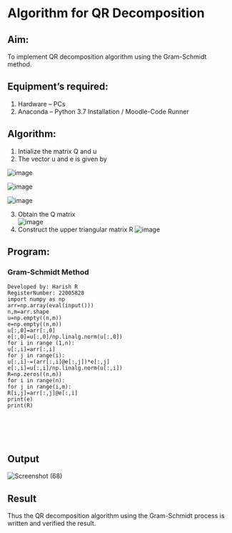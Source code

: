 # Algorithm for QR Decomposition
## Aim:
To implement QR decomposition algorithm using the Gram-Schmidt method.
## Equipment’s required:
1.	Hardware – PCs
2.	Anaconda – Python 3.7 Installation / Moodle-Code Runner
## Algorithm:
1.	Intialize the matrix Q and u
2.	The vector u and e is given by

![image](https://github.com/Harishspice/Mathematics-for-Artificial-Intelligence/assets/117935868/e78d2b51-5c1b-4590-95c0-2b48934d1008)

![image](https://github.com/Harishspice/Mathematics-for-Artificial-Intelligence/assets/117935868/83e59c11-e985-4aed-a72d-e1dfbf853e7b)

![image](https://github.com/Harishspice/Mathematics-for-Artificial-Intelligence/assets/117935868/60890874-8910-45e2-b46b-c6999349cb08)

3.	Obtain the Q matrix   
![image](https://github.com/Harishspice/Mathematics-for-Artificial-Intelligence/assets/117935868/b074bf68-5208-4373-8693-d952c77de596)
4.	Construct the upper triangular matrix R
![image](https://github.com/Harishspice/Mathematics-for-Artificial-Intelligence/assets/117935868/d9f355db-5f52-43a8-9e46-9f79df7e06ab)



## Program:
### Gram-Schmidt Method
```
Developed by: Harish R
RegisterNumber: 22005828
import numpy as np
arr=np.array(eval(input()))
n,m=arr.shape
u=np.empty((n,m))
e=np.empty((n,m))
u[:,0]=arr[:,0]
e[:,0]=u[:,0]/np.linalg.norm(u[:,0])
for i in range (1,n):
u[:,i]=arr[:,i]
for j in range(i):
u[:,i]-=(arr[:,i]@e[:,j])*e[:,j]
e[:,i]=u[:,i]/np.linalg.norm(u[:,i])
R=np.zeros((n,m))
for i in range(n):
for j in range(i,m):
R[i,j]=arr[:,j]@e[:,i]
print(e)
print(R)






```

## Output
![Screenshot (68)](https://user-images.githubusercontent.com/117935868/215328467-e41558fd-41e5-482b-885a-548703e9d595.png)


## Result
Thus the QR decomposition algorithm using the Gram-Schmidt process is written and verified the result.
